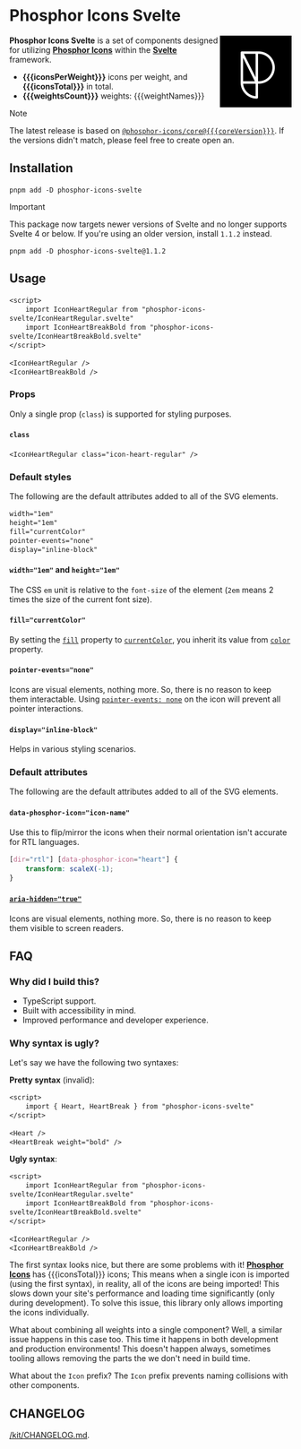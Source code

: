 # Phosphor Icons Svelte

<img src="https://github.com/phosphor-icons/homepage/raw/master/.github/logo.png" width="128" align="right" />

**Phosphor Icons Svelte** is a set of components designed for utilizing
[**Phosphor Icons**](https://phosphoricons.com) within the
[**Svelte**](https://svelte.dev) framework.

- **{{{iconsPerWeight}}}** icons per weight, and **{{{iconsTotal}}}** in total.
- **{{{weightsCount}}}** weights: {{{weightNames}}}

> [!NOTE]
> The latest release is based on
> [`@phosphor-icons/core@{{{coreVersion}}}`](https://github.com/phosphor-icons/core).
> If the versions didn't match, please feel free to create open an.

## Installation

```
pnpm add -D phosphor-icons-svelte
```

> [!IMPORTANT]
> This package now targets newer versions of Svelte and no longer supports
> Svelte 4 or below. If you're using an older version, install `1.1.2` instead.
>
> ```
> pnpm add -D phosphor-icons-svelte@1.1.2
> ```

## Usage

```svelte
<script>
    import IconHeartRegular from "phosphor-icons-svelte/IconHeartRegular.svelte"
    import IconHeartBreakBold from "phosphor-icons-svelte/IconHeartBreakBold.svelte"
</script>

<IconHeartRegular />
<IconHeartBreakBold />
```

### Props

Only a single prop (`class`) is supported for styling purposes.

#### `class`

```svelte
<IconHeartRegular class="icon-heart-regular" />
```

### Default styles

The following are the default attributes added to all of the SVG elements.

```
width="1em"
height="1em"
fill="currentColor"
pointer-events="none"
display="inline-block"
```

#### `width="1em"` and `height="1em"`

The CSS `em` unit is relative to the `font-size` of the element (`2em` means 2
times the size of the current font size).

#### `fill="currentColor"`

By setting the
[`fill`](https://developer.mozilla.org/en-US/docs/Web/SVG/Attribute/fill)
property to
[`currentColor`](https://developer.mozilla.org/en-US/docs/Web/CSS/color_value#currentcolor_keyword),
you inherit its value from
[`color`](https://developer.mozilla.org/en-US/docs/Web/CSS/color) property.

#### `pointer-events="none"`

Icons are visual elements, nothing more. So, there is no reason to keep them
interactable. Using
[`pointer-events: none`](https://developer.mozilla.org/en-US/docs/Web/CSS/pointer-events#none)
on the icon will prevent all pointer interactions.

#### `display="inline-block"`

Helps in various styling scenarios.

### Default attributes

The following are the default attributes added to all of the SVG elements.

#### `data-phosphor-icon="icon-name"`

Use this to flip/mirror the icons when their normal orientation isn't accurate
for RTL languages.

```css
[dir="rtl"] [data-phosphor-icon="heart"] {
    transform: scaleX(-1);
}
```

#### [`aria-hidden="true"`](https://developer.mozilla.org/en-US/docs/Web/Accessibility/ARIA/Attributes/aria-hidden)

Icons are visual elements, nothing more. So, there is no reason to keep them
visible to screen readers.

## FAQ

### Why did I build this?

- TypeScript support.
- Built with accessibility in mind.
- Improved performance and developer experience.

### Why syntax is ugly?

Let's say we have the following two syntaxes:

**Pretty syntax** (invalid):

```svelte
<script>
    import { Heart, HeartBreak } from "phosphor-icons-svelte"
</script>

<Heart />
<HeartBreak weight="bold" />
```

**Ugly syntax**:

```svelte
<script>
    import IconHeartRegular from "phosphor-icons-svelte/IconHeartRegular.svelte"
    import IconHeartBreakBold from "phosphor-icons-svelte/IconHeartBreakBold.svelte"
</script>

<IconHeartRegular />
<IconHeartBreakBold />
```

The first syntax looks nice, but there are some problems with it!
[**Phosphor Icons**](https://phosphoricons.com) has {{{iconsTotal}}} icons; This
means when a single icon is imported (using the first syntax), in reality, all
of the icons are being imported! This slows down your site's performance and
loading time significantly (only during development). To solve this issue, this
library only allows importing the icons individually.

What about combining all weights into a single component? Well, a similar issue
happens in this case too. This time it happens in both development and
production environments! This doesn't happen always, sometimes tooling allows
removing the parts the we don't need in build time.

What about the `Icon` prefix? The `Icon` prefix prevents naming collisions with
other components.

## CHANGELOG

[/kit/CHANGELOG.md](/kit/CHANGELOG.md).
